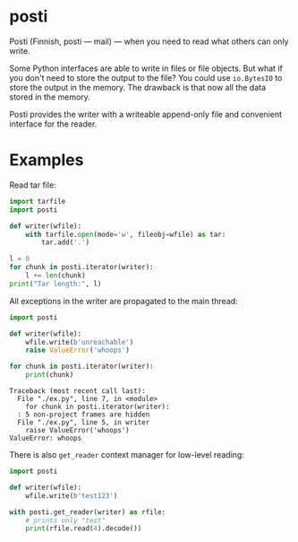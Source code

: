 # posti

Posti (Finnish, posti — mail) — when you need to read what others can only write.

Some Python interfaces are able to write in files or file objects.
But what if you don't need to store the output to the file?
You could use `io.BytesIO` to store the output in the memory.
The drawback is that now all the data stored in the memory.

Posti provides the writer with a writeable append-only file
and convenient interface for the reader.

# Examples

Read tar file:

```python
import tarfile
import posti

def writer(wfile):
    with tarfile.open(mode='w', fileobj=wfile) as tar:
        tar.add('.')

l = 0
for chunk in posti.iterator(writer):
    l += len(chunk)
print("Tar length:", l)
```

All exceptions in the writer are propagated to the main thread:

```python
import posti

def writer(wfile):
    wfile.write(b'unreachable')
    raise ValueError('whoops')

for chunk in posti.iterator(writer):
    print(chunk)
```

```
Traceback (most recent call last):
  File "./ex.py", line 7, in <module>
    for chunk in posti.iterator(writer):
  : 5 non-project frames are hidden
  File "./ex.py", line 5, in writer
    raise ValueError('whoops')
ValueError: whoops
```

There is also `get_reader` context manager for low-level reading:

```python
import posti

def writer(wfile):
    wfile.write(b'test123')

with posti.get_reader(writer) as rfile:
    # prints only "test"
    print(rfile.read(4).decode())
```
